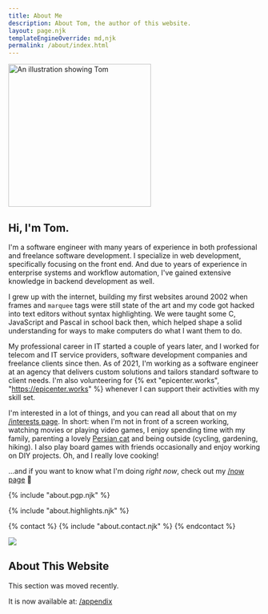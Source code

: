 ```yaml
---
title: About Me
description: About Tom, the author of this website.
layout: page.njk
templateEngineOverride: md,njk
permalink: /about/index.html
---
```

<div class="flex flex-row justify-content-between align-items-center flex-wrap mb1">
  <div class="w25 w75m p1 mx-auto">
    <img class="img-fluid circle shadow u-photo" src="/img/ttntm.webp" alt="An illustration showing Tom" title="Yup, that could be me." width="285" height="285">
  </div>
  <div class="w75 w100m indent-2-md">
    <h2 class="h3">
      Hi, I'm Tom.
    </h2>
    <p class="p-note m0">
      I'm a software engineer with many years of experience in both professional and freelance software development. I specialize in web development, specifically focusing on the front end. And due to years of experience in enterprise systems and workflow automation, I've gained extensive knowledge in backend development as well.
    </p>
  </div>
</div>

I grew up with the internet, building my first websites around 2002 when frames and `marquee` tags were still state of the art and my code got hacked into text editors without syntax highlighting. We were taught some C, JavaScript and Pascal in school back then, which helped shape a solid understanding for ways to make computers do what I want them to do.

My professional career in IT started a couple of years later, and I worked for telecom and IT service providers, software development companies and freelance clients since then. As of 2021, I'm working as a software engineer at an agency that delivers custom solutions and tailors standard software to client needs. I'm also volunteering for {% ext "epicenter.works", "https://epicenter.works" %} whenever I can support their activities with my skill set.

I'm interested in a lot of things, and you can read all about that on my <a href="/interests/">/interests page</a>.
In short: when I'm not in front of a screen working, watching movies or playing video games, I enjoy spending time with my family, parenting a lovely [Persian cat](#cat) and being outside (cycling, gardening, hiking). I also play board games with friends occasionally and enjoy working on DIY projects. Oh, and I really love cooking!

...and if you want to know what I'm doing _right now_, check out my [/now page](/now/) 🚀

{% include "about.pgp.njk" %}

{% include "about.highlights.njk" %}

<div class="hr shadow mt2 mb2"></div>

{% contact %}
  {% include "about.contact.njk" %}
{% endcontact %}

<p id="cat" class="text-center mt2 mb0">
  <a href="https://pixelfed.social/alfithecat" target="_blank" title="Meow!">
    <img class="m0 mx-auto" src="/img/walking_cat.gif">
  </a>
</p>
<div class="hr shadow mb2" style="margin-top: 0;"></div>

## About This Website

This section was moved recently.

It is now available at: [/appendix](/appendix/)
